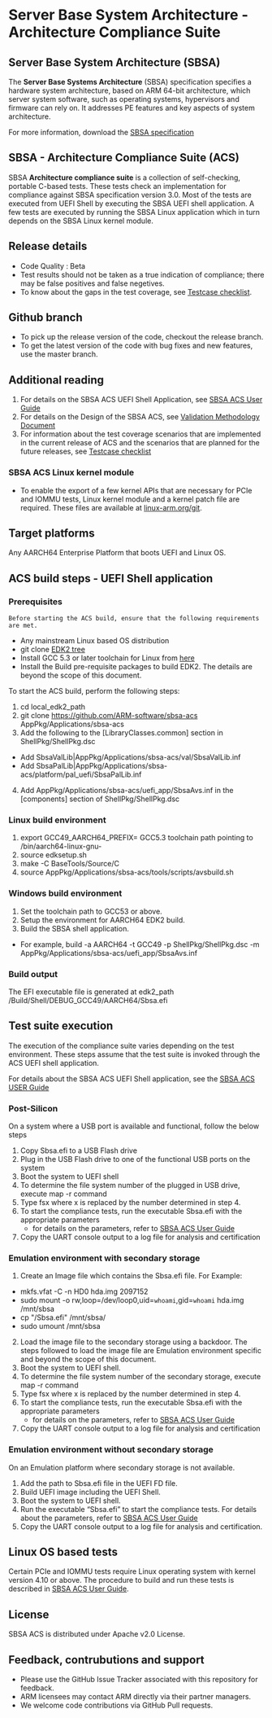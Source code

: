 
# Server Base System Architecture - Architecture Compliance Suite


## Server Base System Architecture (SBSA)
The **Server Base Systems Architecture** (SBSA) specification specifies a hardware system architecture, based on ARM 64-bit architecture, which server system software, such as operating systems, hypervisors and firmware can rely on. It addresses PE features and key aspects of system architecture. 

For more information, download the [SBSA specification](http://infocenter.arm.com/help/index.jsp?topic=/com.arm.doc.den0029/index.html)


## SBSA - Architecture Compliance Suite (ACS)

SBSA **Architecture compliance suite** is a collection of self-checking, portable C-based tests.
These tests check an implementation for compliance against SBSA specification version 3.0.
Most of the tests are executed from UEFI Shell by executing the SBSA UEFI shell application.
A few tests are executed by running the SBSA Linux application which in turn depends on the SBSA Linux kernel module.


## Release details
 - Code Quality  : Beta
 - Test results should not be taken as a true indication of compliance; there may be false positives and false negetives.
 - To know about the gaps in the test coverage, see [Testcase checklist](docs/testcase-checklist.md).

## Github branch
  - To pick up the release version of the code, checkout the release branch.
  - To get the latest version of the code with bug fixes and new features, use the master branch.

## Additional reading
1. For details on the SBSA ACS UEFI Shell Application, see [SBSA ACS User Guide](docs/SBSA_ACS_User_Guide.pdf)
2. For details on the Design of the SBSA ACS, see [Validation Methodology Document](docs/SBSA_Val_Methodolgy.pdf)
3. For information about the test coverage scenarios that are implemented in the current release of ACS and the scenarios that are planned for the future releases, see [Testcase checklist](docs/testcase-checklist.md)


### SBSA ACS Linux kernel module
  - To enable the export of a few kernel APIs that are necessary for PCIe and IOMMU tests, Linux kernel module and a kernel patch file are required. These files are available at [linux-arm.org/git](http://www.linux-arm.org/git?p=linux-acs.git).

## Target platforms
  Any AARCH64 Enterprise Platform that boots UEFI and Linux OS.


## ACS build steps - UEFI Shell application

### Prerequisites
    Before starting the ACS build, ensure that the following requirements are met.

- Any mainstream Linux based OS distribution
- git clone [EDK2 tree](https://github.com/tianocore/edk2)
- Install GCC 5.3 or later toolchain for Linux from [here](https://releases.linaro.org/components/toolchain/binaries/)
- Install the Build pre-requisite packages to build EDK2. The details are beyond the scope of this document.

To start the ACS build, perform the following steps:

1.  cd local_edk2_path
2.  git clone https://github.com/ARM-software/sbsa-acs AppPkg/Applications/sbsa-acs
3.  Add the following to the [LibraryClasses.common] section in ShellPkg/ShellPkg.dsc
   - Add  SbsaValLib|AppPkg/Applications/sbsa-acs/val/SbsaValLib.inf
   - Add  SbsaPalLib|AppPkg/Applications/sbsa-acs/platform/pal_uefi/SbsaPalLib.inf
4.  Add AppPkg/Applications/sbsa-acs/uefi_app/SbsaAvs.inf in the [components] section of ShellPkg/ShellPkg.dsc

### Linux build environment
1.  export GCC49_AARCH64_PREFIX= GCC5.3 toolchain path pointing to /bin/aarch64-linux-gnu-
2.  source edksetup.sh
3.  make -C BaseTools/Source/C
4.  source AppPkg/Applications/sbsa-acs/tools/scripts/avsbuild.sh

### Windows build environment
1. Set the toolchain path to GCC53 or above.
2. Setup the environment for AARCH64 EDK2 build.
3. Build the SBSA shell application.
  - For example,
   build -a AARCH64 -t GCC49 -p ShellPkg/ShellPkg.dsc -m
   AppPkg/Applications/sbsa-acs/uefi_app/SbsaAvs.inf

### Build output

The EFI executable file is generated at 
edk2_path /Build/Shell/DEBUG_GCC49/AARCH64/Sbsa.efi


## Test suite execution

The execution of the compliance suite varies depending on the test environment. These steps assume that the test suite is invoked through the ACS UEFI shell application.

For details about the SBSA ACS UEFI Shell application, see the [SBSA ACS USER Guide](docs/SBSA_ACS_User_Guide.pdf)

### Post-Silicon

On a system where a USB port is available and functional, follow the below steps

1. Copy Sbsa.efi to a USB Flash drive
2. Plug in the USB Flash drive to one of the functional USB ports on the system
3. Boot the system to UEFI shell
4. To determine the file system number of the plugged in USB drive, execute map -r command 
5. Type fsx where x is replaced by the number determined in step 4.
6. To start the compliance tests, run the executable Sbsa.efi with the appropriate parameters 
   - for details on the parameters, refer to [SBSA ACS User Guide](docs/SBSA_ACS_User_Guide.pdf)
7. Copy the UART console output to a log file for analysis and certification


### Emulation environment with secondary storage

1. Create an Image file which contains the Sbsa.efi file. For Example:
  - mkfs.vfat -C -n HD0 hda.img 2097152
  - sudo mount -o rw,loop=/dev/loop0,uid=`whoami`,gid=`whoami` hda.img /mnt/sbsa
  - cp  "<path to application>/Sbsa.efi" /mnt/sbsa/
  - sudo umount /mnt/sbsa
2. Load the image file to the secondary storage using a backdoor. The steps followed to load the image file are Emulation environment specific and beyond the scope of this document. 
3. Boot the system to UEFI shell.
4. To determine the file system number of the secondary storage, execute map -r command 
5. Type fsx where x is replaced by the number determined in step 4.
6. To start the compliance tests, run the executable Sbsa.efi with the appropriate parameters 
   - for details on the parameters, refer to [SBSA ACS User Guide](docs/SBSA_ACS_User_Guide.pdf)
7. Copy the UART console output to a log file for analysis and certification


### Emulation environment without secondary storage

On an Emulation platform where secondary storage is not available.

1. Add the path to Sbsa.efi file in the UEFI FD file.
2. Build UEFI image including the UEFI Shell.
3. Boot the system to UEFI shell.
4. Run the executable “Sbsa.efi” to start the compliance tests. For details about the parameters, refer to [SBSA ACS User Guide](docs/SBSA_ACS_User_Guide.pdf)
5. Copy the UART console output to a log file for analysis and certification.


## Linux OS based tests
Certain PCIe and IOMMU tests require Linux operating system with kernel version 4.10 or above. The procedure to build and run these tests is described in [SBSA ACS User Guide](docs/SBSA_ACS_User_Guide.pdf).


## License
SBSA ACS is distributed under Apache v2.0 License.


## Feedback, contrubutions and support

 - Please use the GitHub Issue Tracker associated with this repository for feedback.
 - ARM licensees may contact ARM directly via their partner managers.
 - We welcome code contributions via GitHub Pull requests.
